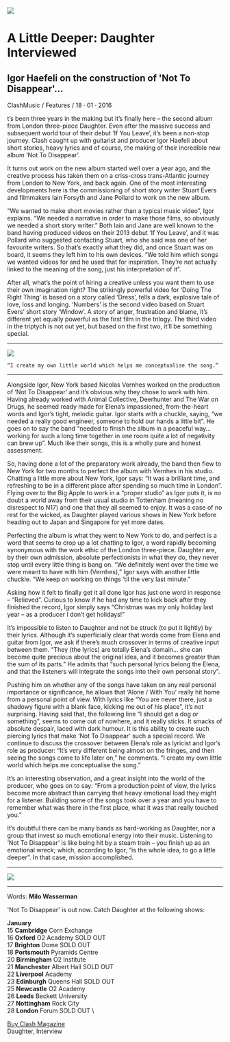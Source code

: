 <img src="/Images/Francesca Jane Allen/Daughter-1-CreditFrancescaAllen.jpg">

# A Little Deeper: Daughter Interviewed
## Igor Haefeli on the construction of 'Not To Disappear'...
ClashMusic / Features / 18 · 01 · 2016

t’s been three years in the making but it’s finally here – the second album from London three-piece Daughter. Even after the massive success and subsequent world tour of their debut ‘If You Leave’, it’s been a non-stop journey. Clash caught up with guitarist and producer Igor Haefeli about short stories, heavy lyrics and of course, the making of their incredible new album ‘Not To Disappear’.

It turns out work on the new album started well over a year ago, and the creative process has taken them on a criss-cross trans-Atlantic journey from London to New York, and back again. One of the most interesting developments here is the commissioning of short story writer Stuart Evers and filmmakers Iain Forsyth and Jane Pollard to work on the new album.

“We wanted to make short movies rather than a typical music video”, Igor explains. “We needed a narrative in order to make those films, so obviously we needed a short story writer.” Both Iain and Jane are well known to the band having produced videos on their 2013 debut ‘If You Leave’, and it was Pollard who suggested contacting Stuart, who she said was one of her favourite writers. So that’s exactly what they did, and once Stuart was on board, it seems they left him to his own devices. “We told him which songs we wanted videos for and he used that for inspiration. They’re not actually linked to the meaning of the song, just his interpretation of it”.

After all, what’s the point of hiring a creative unless you want them to use their own imagination right? The strikingly powerful video for ‘Doing The Right Thing’ is based on a story called ‘Dress’, tells a dark, explosive tale of love, loss and longing. ‘Numbers’ is the second video based on Stuart Evers’ short story ‘Window’. A story of anger, frustration and blame, it’s different yet equally powerful as the first film in the trilogy. The third video in the triptych is not out yet, but based on the first two, it’ll be something special.

---

[<img src="https://i.ytimg.com/vi/bU5F-DvGLkA/maxresdefault.jpg">](https://www.youtube.com/watch?v=bU5F-DvGLkA)

```
“I create my own little world which helps me conceptualise the song.”

```
---

Alongside Igor, New York based Nicolas Vernhes worked on the production of ‘Not To Disappear’ and it’s obvious why they chose to work with him. Having already worked with Animal Collective, Deerhunter and The War on Drugs, he seemed ready made for Elena’s impassioned, from-the-heart words and Igor’s tight, melodic guitar. Igor starts with a chuckle, saying, “we needed a really good engineer, someone to hold our hands a little bit”. He goes on to say the band “needed to finish the album in a peaceful way…working for such a long time together in one room quite a lot of negativity can brew up”. Much like their songs, this is a wholly pure and honest assessment.

So, having done a lot of the preparatory work already, the band then flew to New York for two months to perfect the album with Vernhes in his studio. Chatting a little more about New York, Igor says: “It was a brilliant time, and refreshing to be in a different place after spending so much time in London”. Flying over to the Big Apple to work in a “proper studio” as Igor puts it, is no doubt a world away from their usual studio in Tottenham (meaning no disrespect to N17) and one that they all seemed to enjoy. It was a case of no rest for the wicked, as Daughter played various shows in New York before heading out to Japan and Singapore for yet more dates.

Perfecting the album is what they went to New York to do, and perfect is a word that seems to crop up a lot chatting to Igor, a word rapidly becoming synonymous with the work ethic of the London three-piece. Daughter are, by their own admission, absolute perfectionists in what they do, they never stop until every little thing is bang on. “We definitely went over the time we were meant to have with him (Vernhes),” Igor says with another little chuckle. “We keep on working on things ‘til the very last minute.”

Asking how it felt to finally get it all done Igor has just one word in response – “Relieved”. Curious to know if he had any time to kick back after they finished the record, Igor simply says “Christmas was my only holiday last year – as a producer I don’t get holidays!”

It’s impossible to listen to Daughter and not be struck (to put it lightly) by their lyrics. Although it’s superficially clear that words come from Elena and guitar from Igor, we ask if there’s much crossover in terms of creative input between them. “They (the lyrics) are totally Elena’s domain… she can become quite precious about the original idea, and it becomes greater than the sum of its parts.” He admits that “such personal lyrics belong the Elena, and that the listeners will integrate the songs into their own personal story”.

Pushing him on whether any of the songs have taken on any real personal importance or significance, he allows that ‘Alone / With You’ really hit home from a personal point of view. With lyrics like “You are never there, just a shadowy figure with a blank face, kicking me out of his place”, it’s not surprising. Having said that, the following line “I should get a dog or something”, seems to come out of nowhere, and it really sticks. It smacks of absolute despair, laced with dark humour. It is this ability to create such piercing lyrics that make ‘Not To Disappear’ such a special record. We continue to discuss the crossover between Elena’s role as lyricist and Igor’s role as producer: “It’s very different being almost on the fringes, and then seeing the songs come to life later on,” he comments. “I create my own little world which helps me conceptualise the song.”

It’s an interesting observation, and a great insight into the world of the producer, who goes on to say: “From a production point of view, the lyrics become more abstract than carrying that heavy emotional load they might for a listener. Building some of the songs took over a year and you have to remember what was there in the first place, what it was that really touched you.”

It’s doubtful there can be many bands as hard-working as Daughter, nor a group that invest so much emotional energy into their music. Listening to ‘Not To Disappear’ is like being hit by a steam train – you finish up as an emotional wreck; which, according to Igor, “is the whole idea, to go a little deeper”. In that case, mission accomplished.

---

[<img src="https://i.ytimg.com/vi/z-fD3PIRSO8/maxresdefault.jpg">](https://www.youtube.com/watch?v=z-fD3PIRSO8)

---

Words: **Milo Wasserman**

'Not To Disappear' is out now. Catch Daughter at the following shows:

**January** \
15 **Cambridge** Corn Exchange \
16 **Oxford** O2 Academy SOLD OUT \
17 **Brighton** Dome SOLD OUT \
18 **Portsmouth** Pyramids Centre \
20 **Birmingham** O2 Institute \
21 **Manchester** Albert Hall SOLD OUT \
22 **Liverpool** Academy \
23 **Edinburgh** Queens Hall SOLD OUT \
25 **Newcastle** O2 Academy \
26 **Leeds** Beckett University \
27 **Nottingham** Rock City \
28 **London** Forum SOLD OUT \

[Buy Clash Magazine](http://www.clashmusic.com/tags/issue) \
Daughter, Interview






